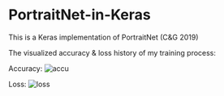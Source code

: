 # PortraitNet-in-Keras
This is a Keras implementation of PortraitNet (C&amp;G 2019)

The visualized accuracy & loss history of my training process:

Accuracy:
![accu](https://user-images.githubusercontent.com/20149275/204752651-a241d480-71f5-467c-8fb8-2c171158b844.png)

Loss:
![loss](https://user-images.githubusercontent.com/20149275/204752676-0121c760-c2af-4773-b9e3-7d5360139dd5.png)
